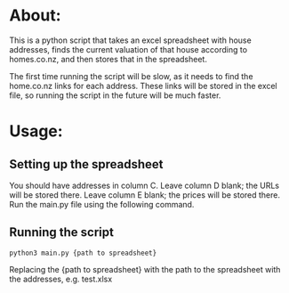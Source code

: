 # About:
This is a python script that takes an excel spreadsheet with house addresses, finds the current valuation of that house according to homes.co.nz, and then stores that in the spreadsheet.

The first time running the script will be slow, as it needs to find the home.co.nz links for each address.
These links will be stored in the excel file, so running the script in the future will be much faster.

# Usage:
## Setting up the spreadsheet
You should have addresses in column C. Leave column D blank; the URLs will be stored there.
Leave column E blank; the prices will be stored there.
Run the main.py file using the following command.
## Running the script
```shell
python3 main.py {path to spreadsheet}
```
Replacing the {path to spreadsheet} with the path to the spreadsheet with the addresses, e.g. test.xlsx
